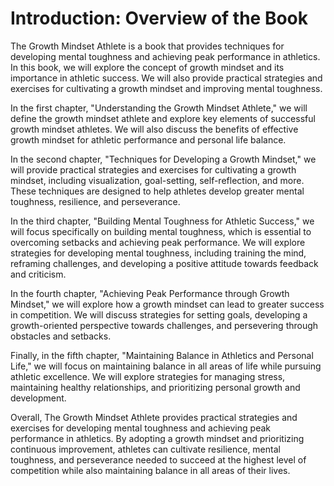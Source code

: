 Introduction: Overview of the Book
==================================

The Growth Mindset Athlete is a book that provides techniques for developing mental toughness and achieving peak performance in athletics. In this book, we will explore the concept of growth mindset and its importance in athletic success. We will also provide practical strategies and exercises for cultivating a growth mindset and improving mental toughness.

In the first chapter, "Understanding the Growth Mindset Athlete," we will define the growth mindset athlete and explore key elements of successful growth mindset athletes. We will also discuss the benefits of effective growth mindset for athletic performance and personal life balance.

In the second chapter, "Techniques for Developing a Growth Mindset," we will provide practical strategies and exercises for cultivating a growth mindset, including visualization, goal-setting, self-reflection, and more. These techniques are designed to help athletes develop greater mental toughness, resilience, and perseverance.

In the third chapter, "Building Mental Toughness for Athletic Success," we will focus specifically on building mental toughness, which is essential to overcoming setbacks and achieving peak performance. We will explore strategies for developing mental toughness, including training the mind, reframing challenges, and developing a positive attitude towards feedback and criticism.

In the fourth chapter, "Achieving Peak Performance through Growth Mindset," we will explore how a growth mindset can lead to greater success in competition. We will discuss strategies for setting goals, developing a growth-oriented perspective towards challenges, and persevering through obstacles and setbacks.

Finally, in the fifth chapter, "Maintaining Balance in Athletics and Personal Life," we will focus on maintaining balance in all areas of life while pursuing athletic excellence. We will explore strategies for managing stress, maintaining healthy relationships, and prioritizing personal growth and development.

Overall, The Growth Mindset Athlete provides practical strategies and exercises for developing mental toughness and achieving peak performance in athletics. By adopting a growth mindset and prioritizing continuous improvement, athletes can cultivate resilience, mental toughness, and perseverance needed to succeed at the highest level of competition while also maintaining balance in all areas of their lives.
